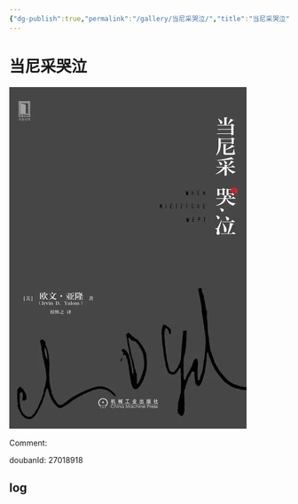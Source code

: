 ```yaml
---
{"dg-publish":true,"permalink":"/gallery/当尼采哭泣/","title":"当尼采哭泣","created":"2025-05-29T16:52:11.336+08:00"}
---
```



# 当尼采哭泣

![image](https://raw.githubusercontent.com/hiraethecho/picx-images-hosting/master/picgo/20250529165210.webp)

Comment: 



doubanId: 27018918

## log

